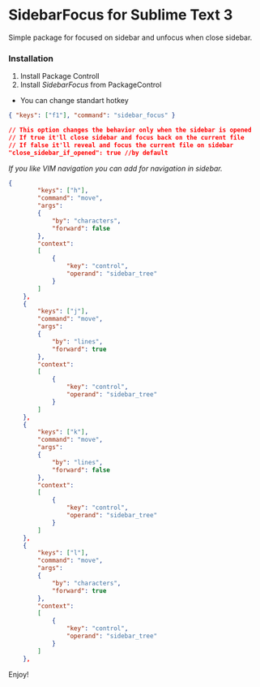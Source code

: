 # SidebarFocus for Sublime Text 3

Simple package for focused on sidebar and unfocus when close sidebar.

### Installation

1. Install Package Controll
2. Install *SidebarFocus* from PackageControl

* You can change standart hotkey
```json
{ "keys": ["f1"], "command": "sidebar_focus" }
```

```json
// This option changes the behavior only when the sidebar is opened
// If true it'll close sidebar and focus back on the current file
// If false it'll reveal and focus the current file on sidebar
"close_sidebar_if_opened": true //by default
```


*If you like VIM navigation you can add for navigation in sidebar.*
```json
{
		"keys": ["h"],
		"command": "move",
		"args":
		{
			"by": "characters",
			"forward": false
		},
		"context":
		[
			{
				"key": "control",
				"operand": "sidebar_tree"
			}
		]
	},
	{
		"keys": ["j"],
		"command": "move",
		"args":
		{
			"by": "lines",
			"forward": true
		},
		"context":
		[
			{
				"key": "control",
				"operand": "sidebar_tree"
			}
		]
	},
	{
		"keys": ["k"],
		"command": "move",
		"args":
		{
			"by": "lines",
			"forward": false
		},
		"context":
		[
			{
				"key": "control",
				"operand": "sidebar_tree"
			}
		]
	},
	{
		"keys": ["l"],
		"command": "move",
		"args":
		{
			"by": "characters",
			"forward": true
		},
		"context":
		[
			{
				"key": "control",
				"operand": "sidebar_tree"
			}
		]
	},
```


Enjoy!
